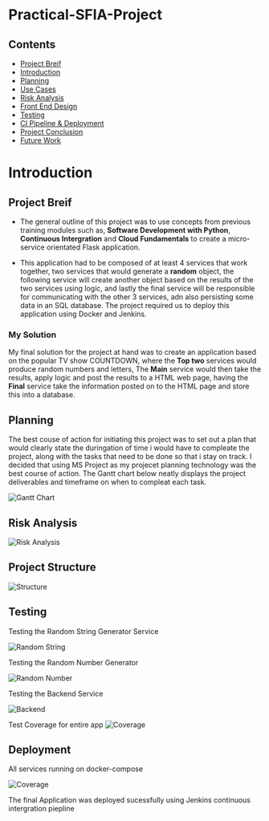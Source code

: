 # Practical-SFIA-Project

## Contents 
* [Project Breif](#ProjectBreif)
* [Introduction](#Introduction) 
* [Planning](#Planning)
* [Use Cases](#UserCases)
* [Risk Analysis](#RiskAssesment) 
* [Front End Design](#Design) 
* [Testing](#Testing)
* [CI Pipeline & Deployment](#Deployment) 
* [Project Conclusion](#Conclusion) 
* [Future Work](#FutureWork) 

<a name="Introduction"></a>
# Introduction 
## Project Breif
* The general outline of this project was to use concepts from previous training modules such as, **Software Development with Python**, **Continuous Intergration** and **Cloud Fundamentals** to create a micro-service orientated Flask application. 

* This application had to be composed of at least 4 services that work together, two services that would generate a **random** object, the following service will create another object based on the results of the two services using logic, and lastly the final service will be responsible for communicating with the other 3 services, adn also persisting some data in an SQL database. The project required us to deploy this application using Docker and Jenkins. 

### My Solution 
My final solution for the project at hand was to create an application based on the popular TV show COUNTDOWN, where the **Top two** services would produce random numbers and letters, The **Main** service would then take the results, apply logic and post the results to a HTML web page, having the **Final** service take the information posted on to the HTML page and store this into a database.  

<a name="Planning"></a>
## Planning
The best couse of action for initiating this project was to set out a plan that would clearly state the duringation of time i would have to compleate the project, along with the tasks that need to be done so that i stay on track. I decided that using MS Project as my projecet planning technology was the best course of action. The Gantt chart below neatly displays the project deliverables and timeframe on when to compleat each task. 


![Gantt Chart](https://github.com/zReginaldo/PracticalSFIAProject/blob/master/Documentation/Main_Plan.PNG)

<a name="Risk"></a>
## Risk Analysis

![Risk Analysis](https://github.com/zReginaldo/PracticalSFIAProject/blob/master/Documentation/Risk%20Assesment.PNG)


## Project Structure

![Structure](https://github.com/zReginaldo/PracticalSFIAProject/blob/master/Documentation/Project%20Structure.PNG)

## Testing
Testing the Random String Generator Service

![Random String](https://github.com/zReginaldo/PracticalSFIAProject/blob/master/Documentation/RandStr%20Tests.PNG)

Testing the Random Number Generator 

![Random Number](https://github.com/zReginaldo/PracticalSFIAProject/blob/master/Documentation/Testing%20RandNum.PNG)

Testing the Backend Service

![Backend](https://github.com/zReginaldo/PracticalSFIAProject/blob/master/Documentation/Testing%20Backend.PNG)

Test Coverage for entire app 
![Coverage](https://github.com/zReginaldo/PracticalSFIAProject/blob/master/Documentation/Test%20Coverage.PNG)

## Deployment
All services running on docker-compose 

![Coverage](https://github.com/zReginaldo/PracticalSFIAProject/blob/master/Documentation/Docker%20Deployed%20Services.PNG)

The final Application was deployed sucessfully using Jenkins continuous intergration piepline





